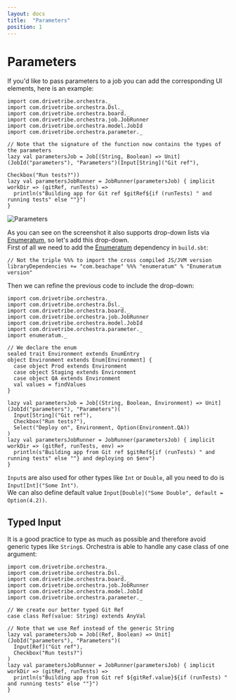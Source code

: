 ```yaml
---
layout: docs
title:  "Parameters"
position: 1
---
```


# Parameters

If you'd like to pass parameters to a job you can add the corresponding UI elements, here is an example:
```tut:silent
import com.drivetribe.orchestra._
import com.drivetribe.orchestra.Dsl._
import com.drivetribe.orchestra.board._
import com.drivetribe.orchestra.job.JobRunner
import com.drivetribe.orchestra.model.JobId
import com.drivetribe.orchestra.parameter._

// Note that the signature of the function now contains the types of the parameters
lazy val parametersJob = Job[(String, Boolean) => Unit](JobId("parameters"), "Parameters")(Input[String]("Git ref"),
                                                                                           Checkbox("Run tests?"))
lazy val parametersJobRunner = JobRunner(parametersJob) { implicit workDir => (gitRef, runTests) =>
  println(s"Building app for Git ref $gitRef${if (runTests) " and running tests" else ""}")
}
```

<img alt="Parameters" srcset="img/parameters.png 2x">

As you can see on the screenshot it also supports drop-down lists via [Enumeratum](https://github.com/lloydmeta/enumeratum),
so let's add this drop-down.  
First of all we need to add the [Enumeratum](https://github.com/lloydmeta/enumeratum) dependency in `build.sbt`:
```
// Not the triple %%% to import the cross compiled JS/JVM version
libraryDependencies += "com.beachape" %%% "enumeratum" % "Enumeratum version"
```

Then we can refine the previous code to include the drop-down:
```tut:silent
import com.drivetribe.orchestra._
import com.drivetribe.orchestra.Dsl._
import com.drivetribe.orchestra.board._
import com.drivetribe.orchestra.job.JobRunner
import com.drivetribe.orchestra.model.JobId
import com.drivetribe.orchestra.parameter._
import enumeratum._

// We declare the enum
sealed trait Environment extends EnumEntry
object Environment extends Enum[Environment] {
  case object Prod extends Environment
  case object Staging extends Environment
  case object QA extends Environment
  val values = findValues
}

lazy val parametersJob = Job[(String, Boolean, Environment) => Unit](JobId("parameters"), "Parameters")(
  Input[String]("Git ref"),
  Checkbox("Run tests?"),
  Select("Deploy on", Environment, Option(Environment.QA))
)
lazy val parametersJobRunner = JobRunner(parametersJob) { implicit workDir => (gitRef, runTests, env) =>
  println(s"Building app from Git ref $gitRef${if (runTests) " and running tests" else ""} and deploying on $env")
}
```

`Input`s are also used for other types like `Int` or `Double`, all you need to do is `Input[Int]("Some Int")`.  
We can also define default value `Input[Double]("Some Double", default = Option(4.2))`.

## Typed Input
It is a good practice to type as much as possible and therefore avoid generic types like `String`s. Orchestra is able to
handle any case class of one argument:
```tut:silent
import com.drivetribe.orchestra._
import com.drivetribe.orchestra.Dsl._
import com.drivetribe.orchestra.board._
import com.drivetribe.orchestra.job.JobRunner
import com.drivetribe.orchestra.model.JobId
import com.drivetribe.orchestra.parameter._

// We create our better typed Git Ref
case class Ref(value: String) extends AnyVal

// Note that we use Ref instead of the generic String
lazy val parametersJob = Job[(Ref, Boolean) => Unit](JobId("parameters"), "Parameters")(
  Input[Ref]("Git ref"),
  Checkbox("Run tests?")
)
lazy val parametersJobRunner = JobRunner(parametersJob) { implicit workDir => (gitRef, runTests) =>
  println(s"Building app from Git ref ${gitRef.value}${if (runTests) " and running tests" else ""}")
}
```
